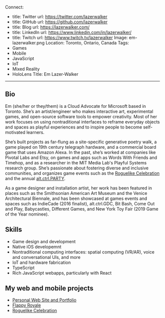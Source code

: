Connect:
  - title: Twitter
    url: https://twitter.com/lazerwalker
  - title: GitHub
    url: https://github.com/lazerwalker
  - title: Blog
    url: https://lazerwalker.com/
  - title: LinkedIn
    url: https://www.linkedin.com/in/lazerwalker/
  - title: Twitch
    url: https://www.twitch.tv/lazerwalker
Image: em-lazerwalker.png
Location: Toronto, Ontario, Canada
Tags:
  - Games
  - Mobile
  - JavaScript
  - IoT
  - Mixed Reality
  - HoloLens
Title: Em Lazer-Walker
---
## Bio
Em (she/her or they/them) is a Cloud Advocate for Microsoft based in Toronto. She’s an artist/engineer who makes interactive art, experimental games, and open-source software tools to empower creativity. Most of her work focuses on using nontraditional interfaces to reframe everyday objects and spaces as playful experiences and to inspire people to become self-motivated learners. 

She’s built projects as far-flung as a site-specific generative poetry walk, a game played on 19th century telegraph hardware, and a commercial board game that uses Amazon Alexa. In the past, she’s worked at companies like Pivotal Labs and Etsy, on games and apps such as Words With Friends and Timehop, and as a researcher in the MIT Media Lab's Playful Systems research group. She’s passionate about fostering diverse and inclusive communities, and organizes game events such as the [Roguelike Celebration](https://roguelike.club) and the annual [alt.ctrl.PARTY](https://alt.ctrl.party).

As a game designer and installation artist, her work has been featured in places such as the Smithsonian American Art Museum and the Venice Architectural Biennale, and has been showcased at games events and spaces such as IndieCade (2016 finalist), alt.ctrl.GDC, Bit Bash, Come Out and Play, Babycastles, Different Games, and New York Toy Fair (2019 Game of the Year nominee).

## Skills
* Game design and development
* Native iOS developemnt
* Nontraditional computing interfaces: spatial computing (VR/AR), voice and conversational UIs, and more
* IoT and hardware fabrication
* TypeScript
* Rich JavaScript webapps, particularly with React

## My web and mobile projects
* [Personal Web Site and Portfolio](https://lazerwalker.com)
* [Flappy Royale](https://flappyroyale.io)
* [Roguelike Celebration](https://roguelike.club)
